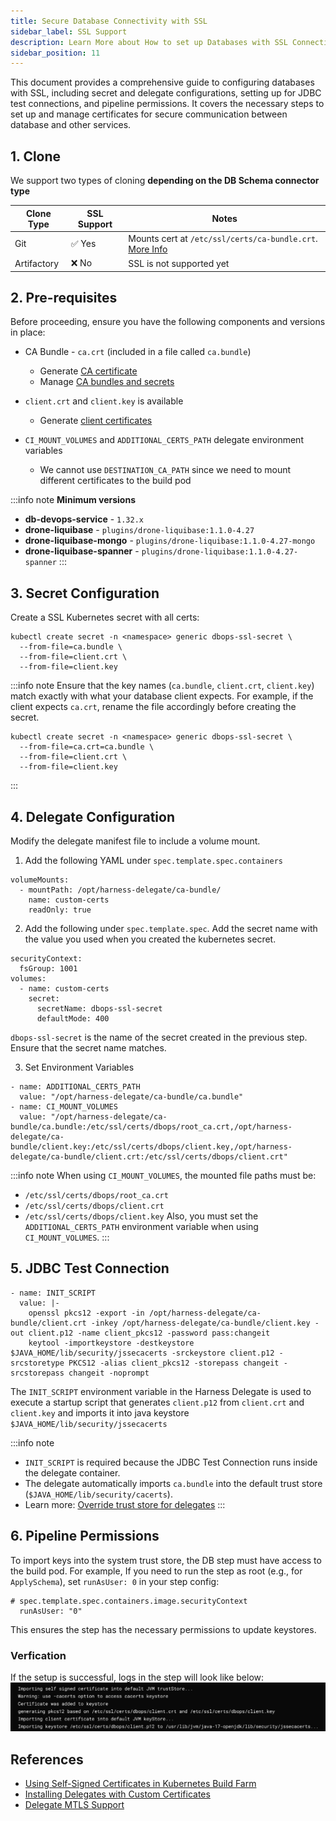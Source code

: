 ```yaml
---
title: Secure Database Connectivity with SSL
sidebar_label: SSL Support
description: Learn More about How to set up Databases with SSL Connection with Harness DBDevops
sidebar_position: 11
---
```


This document provides a comprehensive guide to configuring databases with SSL, including secret and delegate configurations, setting up for JDBC test connections, and pipeline permissions. It covers the necessary steps to set up and manage certificates for secure communication between database and other services.

## 1. Clone
We support two types of cloning **depending on the DB Schema connector type**

| Clone Type |	SSL Support |	Notes |
| --- | --- | --- |
| Git	| ✅ Yes	| Mounts cert at `/etc/ssl/certs/ca-bundle.crt`. [More Info](https://developer.harness.io/docs/continuous-integration/use-ci/set-up-build-infrastructure/k8s-build-infrastructure/configure-a-kubernetes-build-farm-to-use-self-signed-certificates/) |
| Artifactory	| ❌ No	| SSL is not supported yet |

## 2. Pre-requisites
Before proceeding, ensure you have the following components and versions in place:
* CA Bundle - `ca.crt` (included in a file called `ca.bundle`)
    - Generate [CA certificate](https://developer.harness.io/docs/platform/delegates/secure-delegates/delegate-mtls-support/#create-a-ca-certificate)
    - Manage [CA bundles and secrets](https://developer.harness.io/docs/continuous-integration/use-ci/set-up-build-infrastructure/k8s-build-infrastructure/configure-a-kubernetes-build-farm-to-use-self-signed-certificates/#enable-self-signed-certificates)

* `client.crt` and `client.key` is available
  - Generate [client certificates](https://developer.harness.io/docs/platform/delegates/secure-delegates/delegate-mtls-support/#create-a-client-certificate)
* `CI_MOUNT_VOLUMES` and `ADDITIONAL_CERTS_PATH` delegate environment variables
  - We cannot use `DESTINATION_CA_PATH` since we need to mount different certificates to the build pod

:::info note
**Minimum versions**
* **db-devops-service** -  `1.32.x`
* **drone-liquibase** -  `plugins/drone-liquibase:1.1.0-4.27`
* **drone-liquibase-mongo** -  `plugins/drone-liquibase:1.1.0-4.27-mongo`
* **drone-liquibase-spanner** -  `plugins/drone-liquibase:1.1.0-4.27-spanner`
:::

## 3. Secret Configuration

Create a SSL Kubernetes secret with all certs:
```shell
kubectl create secret -n <namespace> generic dbops-ssl-secret \
  --from-file=ca.bundle \
  --from-file=client.crt \
  --from-file=client.key
```

:::info note
Ensure that the key names (`ca.bundle`, `client.crt`, `client.key`) match exactly with what your database client expects. For example, if the client expects `ca.crt`, rename the file accordingly before creating the secret.
```shell
kubectl create secret -n <namespace> generic dbops-ssl-secret \
  --from-file=ca.crt=ca.bundle \
  --from-file=client.crt \
  --from-file=client.key
```
:::

## 4. Delegate Configuration

Modify the delegate manifest file to include a volume mount.

1. Add the following YAML under `spec.template.spec.containers`

```shell
volumeMounts:
  - mountPath: /opt/harness-delegate/ca-bundle/
    name: custom-certs
    readOnly: true
```

2. Add the following under `spec.template.spec`. Add the secret name with the value you used when you created the kubernetes secret.

```shell
securityContext:
  fsGroup: 1001
volumes:
  - name: custom-certs
    secret:
      secretName: dbops-ssl-secret
      defaultMode: 400
```

`dbops-ssl-secret` is the name of the secret created in the previous step. Ensure that the secret name matches.

3. Set Environment Variables

```shell
- name: ADDITIONAL_CERTS_PATH
  value: "/opt/harness-delegate/ca-bundle/ca.bundle"
- name: CI_MOUNT_VOLUMES
  value: "/opt/harness-delegate/ca-bundle/ca.bundle:/etc/ssl/certs/dbops/root_ca.crt,/opt/harness-delegate/ca-bundle/client.key:/etc/ssl/certs/dbops/client.key,/opt/harness-delegate/ca-bundle/client.crt:/etc/ssl/certs/dbops/client.crt"
```

:::info note
When using `CI_MOUNT_VOLUMES`, the mounted file paths must be:
  * `/etc/ssl/certs/dbops/root_ca.crt`
  * `/etc/ssl/certs/dbops/client.crt`
  * `/etc/ssl/certs/dbops/client.key`
Also, you must set the `ADDITIONAL_CERTS_PATH` environment variable when using `CI_MOUNT_VOLUMES`.
:::


## 5. JDBC Test Connection

```shell
- name: INIT_SCRIPT
  value: |-
    openssl pkcs12 -export -in /opt/harness-delegate/ca-bundle/client.crt -inkey /opt/harness-delegate/ca-bundle/client.key -out client.p12 -name client_pkcs12 -password pass:changeit
    keytool -importkeystore -destkeystore $JAVA_HOME/lib/security/jssecacerts -srckeystore client.p12 -srcstoretype PKCS12 -alias client_pkcs12 -storepass changeit -srcstorepass changeit -noprompt
```

The `INIT_SCRIPT` environment variable in the Harness Delegate is used to execute a startup script that generates `client.p12` from `client.crt` and `client.key` and imports it into java keystore `$JAVA_HOME/lib/security/jssecacerts`

:::info note
* `INIT_SCRIPT` is required because the JDBC Test Connection runs inside the delegate container.
* The delegate automatically imports `ca.bundle` into the default trust store (`$JAVA_HOME/lib/security/cacerts`).
* Learn more: [Override trust store for delegates](https://developer.harness.io/docs/platform/delegates/secure-delegates/trust-store-override-for-delegates/)
:::


## 6. Pipeline Permissions
To import keys into the system trust store, the DB step must have access to the build pod. For example, If you need to run the step as root (e.g., for `ApplySchema`), set `runAsUser: 0` in your step config:

```shell
# spec.template.spec.containers.image.securityContext
  runAsUser: "0"
```
This ensures the step has the necessary permissions to update keystores.

### Verfication
If the setup is successful, logs in the step will look like below:
![Verification Logs](./static/db-devops-ssl.png)

## References
* [Using Self-Signed Certificates in Kubernetes Build Farm](https://developer.harness.io/docs/continuous-integration/use-ci/set-up-build-infrastructure/k8s-build-infrastructure/configure-a-kubernetes-build-farm-to-use-self-signed-certificates/)
* [Installing Delegates with Custom Certificates](https://developer.harness.io/docs/platform/delegates/secure-delegates/install-delegates-with-custom-certs/)
* [Delegate MTLS Support](https://developer.harness.io/docs/platform/delegates/secure-delegates/delegate-mtls-support/)

